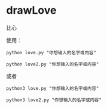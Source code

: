 # drawLove
比心


使用：

`python love.py "你想输入的名字或内容"`


`python love2.py "你想输入的名字或内容"`

或者

`python3 love.py "你想输入的名字或内容"`


`python3 love2.py "你想输入的名字或内容"`